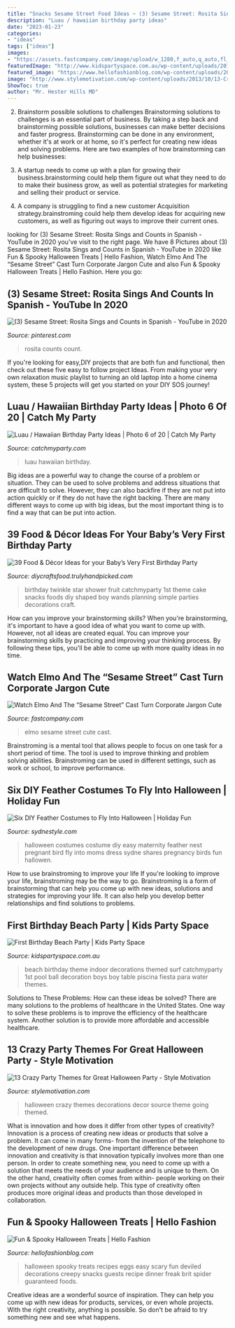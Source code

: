 ```yaml
---
title: "Snacks Sesame Street Food Ideas ~ (3) Sesame Street: Rosita Sings And Counts In Spanish"
description: "Luau / hawaiian birthday party ideas"
date: "2023-01-23"
categories:
- "ideas"
tags: ["ideas"]
images:
- "https://assets.fastcompany.com/image/upload/w_1280,f_auto,q_auto,fl_lossy/fc/3055426-poster-buzzwords-poster.jpg"
featuredImage: "http://www.kidspartyspace.com.au/wp-content/uploads/2014/09/IMG_04401-320x320.jpg"
featured_image: "https://www.hellofashionblog.com/wp-content/uploads/2016/10/devegg.jpg"
image: "http://www.stylemotivation.com/wp-content/uploads/2013/10/13-Crazy-Party-Themes-for-Great-Halloween-Party-11-620x743.jpg"
ShowToc: true
author: "Mr. Hester Hills MD"
---
```



2. Brainstorm possible solutions to challenges
Brainstorming solutions to challenges is an essential part of business. By taking a step back and brainstorming possible solutions, businesses can make better decisions and faster progress. Brainstorming can be done in any environment, whether it's at work or at home, so it's perfect for creating new ideas and solving problems. Here are two examples of how brainstorming can help businesses: 
1. A startup needs to come up with a plan for growing their business.brainstorming could help them figure out what they need to do to make their business grow, as well as potential strategies for marketing and selling their product or service.

2. A company is struggling to find a new customer Acquisition strategy.brainstroming could help them develop ideas for acquiring new customers, as well as figuring out ways to improve their current ones.

	

		
looking for (3) Sesame Street: Rosita Sings and Counts in Spanish - YouTube in 2020 you've visit to the right page. We have 8 Pictures about (3) Sesame Street: Rosita Sings and Counts in Spanish - YouTube in 2020 like Fun &amp; Spooky Halloween Treats | Hello Fashion, Watch Elmo And The “Sesame Street” Cast Turn Corporate Jargon Cute and also Fun &amp; Spooky Halloween Treats | Hello Fashion. Here you go:
		
    
## (3) Sesame Street: Rosita Sings And Counts In Spanish - YouTube In 2020

<img loading=lazy src="https://i.pinimg.com/originals/35/24/5e/35245ebae600ff00097b5203ba453a6b.png" onerror="this.onerror=null;this.src='https://tse3.mm.bing.net/th?id=OIP.-j8IQnahr3EztSwJuToR4AHaFj&amp;pid=15.1';" alt="(3) Sesame Street: Rosita Sings and Counts in Spanish - YouTube in 2020">

_Source: pinterest.com_

>rosita counts count. 

	

If you're looking for easy,DIY projects that are both fun and functional, then check out these five easy to follow project Ideas. From making your very own relaxation music playlist to turning an old laptop into a home cinema system, these 5 projects will get you started on your DIY SOS journey!

    
## Luau / Hawaiian Birthday Party Ideas | Photo 6 Of 20 | Catch My Party

<img loading=lazy src="https://photos-cdn.catchmyparty.com/PL/photos/0211/8279/img_9182.jpg" onerror="this.onerror=null;this.src='https://tse3.mm.bing.net/th?id=OIP.WAMA_zbykDctzPB_RPzAHAHaLG&amp;pid=15.1';" alt="Luau / Hawaiian Birthday Party Ideas | Photo 6 of 20 | Catch My Party">

_Source: catchmyparty.com_

>luau hawaiian birthday. 

	

Big ideas are a powerful way to change the course of a problem or situation. They can be used to solve problems and address situations that are difficult to solve. However, they can also backfire if they are not put into action quickly or if they do not have the right backing. There are many different ways to come up with big ideas, but the most important thing is to find a way that can be put into action.

    
## 39 Food &amp; Décor Ideas For Your Baby’s Very First Birthday Party

<img loading=lazy src="https://diycraftsfood.trulyhandpicked.com/wp-content/uploads/2016/04/1st-birthday-party_h4.jpg" onerror="this.onerror=null;this.src='https://tse1.mm.bing.net/th?id=OIP.IuahjgOoprkOhWOWVrriQwHaLG&amp;pid=15.1';" alt="39 Food &amp; Décor Ideas for your Baby’s Very First Birthday Party">

_Source: diycraftsfood.trulyhandpicked.com_

>birthday twinkle star shower fruit catchmyparty 1st theme cake snacks foods diy shaped boy wands planning simple parties decorations craft. 

	

How can you improve your brainstorming skills?
When you're brainstorming, it's important to have a good idea of what you want to come up with. However, not all ideas are created equal. You can improve your brainstorming skills by practicing and improving your thinking process. By following these tips, you'll be able to come up with more quality ideas in no time.

    
## Watch Elmo And The “Sesame Street” Cast Turn Corporate Jargon Cute

<img loading=lazy src="https://assets.fastcompany.com/image/upload/w_1280,f_auto,q_auto,fl_lossy/fc/3055426-poster-buzzwords-poster.jpg" onerror="this.onerror=null;this.src='https://tse2.mm.bing.net/th?id=OIP.K5EQohTqpYWdWk-qH54kbAHaEK&amp;pid=15.1';" alt="Watch Elmo And The “Sesame Street” Cast Turn Corporate Jargon Cute">

_Source: fastcompany.com_

>elmo sesame street cute cast. 

	

Brainstroming is a mental tool that allows people to focus on one task for a short period of time. The tool is used to improve thinking and problem solving abilities. Brainstroming can be used in different settings, such as work or school, to improve performance.

    
## Six DIY Feather Costumes To Fly Into Halloween | Holiday Fun

<img loading=lazy src="http://www.sydnestyle.com/wp-content/uploads/2017/10/Sydne-Style-shares-diy-halloween-costume-ideas-for-moms.jpg" onerror="this.onerror=null;this.src='https://tse4.mm.bing.net/th?id=OIP.CCwxTInx8BrejZ_24kV4WQHaKE&amp;pid=15.1';" alt="Six DIY Feather Costumes to Fly Into Halloween | Holiday Fun">

_Source: sydnestyle.com_

>halloween costumes costume diy easy maternity feather nest pregnant bird fly into moms dress sydne shares pregnancy birds fun hallowen. 

	

How to use brainstroming to improve your life
If you're looking to improve your life, brainstroming may be the way to go. Brainstroming is a form of brainstorming that can help you come up with new ideas, solutions and strategies for improving your life. It can also help you develop better relationships and find solutions to problems.

    
## First Birthday Beach Party | Kids Party Space

<img loading=lazy src="http://www.kidspartyspace.com.au/wp-content/uploads/2014/09/IMG_04401-320x320.jpg" onerror="this.onerror=null;this.src='https://tse2.mm.bing.net/th?id=OIP.muYDXi41zZ8S9QMtg6bzngHaHa&amp;pid=15.1';" alt="First Birthday Beach Party | Kids Party Space">

_Source: kidspartyspace.com.au_

>beach birthday theme indoor decorations themed surf catchmyparty 1st pool ball decoration boys boy table piscina fiesta para water themes. 

	

Solutions to These Problems: How can these ideas be solved?
There are many solutions to the problems of healthcare in the United States. One way to solve these problems is to improve the efficiency of the healthcare system. Another solution is to provide more affordable and accessible healthcare.

    
## 13 Crazy Party Themes For Great Halloween Party - Style Motivation

<img loading=lazy src="http://www.stylemotivation.com/wp-content/uploads/2013/10/13-Crazy-Party-Themes-for-Great-Halloween-Party-11-620x743.jpg" onerror="this.onerror=null;this.src='https://tse4.mm.bing.net/th?id=OIP.JRySWPCUXgcpyh1QV76MOgHaI4&amp;pid=15.1';" alt="13 Crazy Party Themes for Great Halloween Party - Style Motivation">

_Source: stylemotivation.com_

>halloween crazy themes decorations decor source theme going themed. 

	

What is innovation and how does it differ from other types of creativity?
Innovation is a process of creating new ideas or products that solve a problem. It can come in many forms- from the invention of the telephone to the development of new drugs. 
One important difference between innovation and creativity is that innovation typically involves more than one person. In order to create something new, you need to come up with a solution that meets the needs of your audience and is unique to them. On the other hand, creativity often comes from within- people working on their own projects without any outside help. This type of creativity often produces more original ideas and products than those developed in collaboration.

    
## Fun &amp; Spooky Halloween Treats | Hello Fashion

<img loading=lazy src="https://www.hellofashionblog.com/wp-content/uploads/2016/10/devegg.jpg" onerror="this.onerror=null;this.src='https://tse3.mm.bing.net/th?id=OIP.r02b45BjLpfaFn8FXRxtKQHaIl&amp;pid=15.1';" alt="Fun &amp; Spooky Halloween Treats | Hello Fashion">

_Source: hellofashionblog.com_

>halloween spooky treats recipes eggs easy scary fun deviled decorations creepy snacks guests recipe dinner freak brit spider guaranteed foods. 

	

Creative ideas are a wonderful source of inspiration. They can help you come up with new ideas for products, services, or even whole projects. With the right creativity, anything is possible. So don't be afraid to try something new and see what happens.

